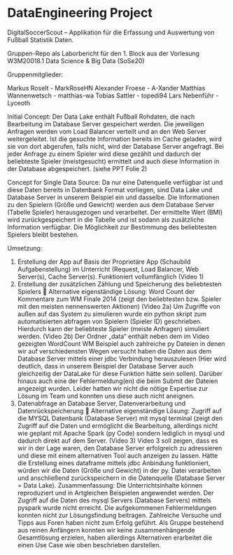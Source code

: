 # DataEngineering Project

DigitalSoccerScout – Applikation für die Erfassung und Auswertung von Fußball Statistik Daten.

Gruppen-Repo als Laborbericht für den 1. Block aus der Vorlesung W3M20018.1 Data Science & Big Data (SoSe20)

Gruppenmitglieder:

Markus Roselt - MarkRoseHN 
Alexander Froese - A-Xander
Matthias Wannenwetsch - matthias-wa
Tobias Sattler - topedi94 
Lars Nebenführ - Lyceoth



Initial Concept:
Der Data Lake enthält Fußball Rohdaten, die nach Bearbeitung im Database Server gespeichert werden.
Die jeweiligen Anfragen werden vom Load Balancer verteilt und an den Web Server weitergeleitet. Ist die gesuchte Information bereits im Cache geladen, wird sie von dort abgerufen, falls nicht, wird der Database Server angefragt.
Bei jeder Anfrage zu einem Spieler wird diese gezählt und dadurch der beliebteste Spieler (meistgesucht) ermittelt und auch diese Information in der Database abgespeichert. 
(siehe PPT Folie 2)

Concept for Single Data Source:
Da nur eine Datenquelle verfügbar ist und diese Daten bereits in Datenbank Format vorliegen, sind Data Lake und Database Server in unserem Beispiel ein und dasselbe.
Die Informationen zu den Spielern (Größe und Gewicht) werden aus dem Database Server (Tabelle Spieler) herausgezogen und verarbeitet. Der ermittelte Wert (BMI) wird zurückgespeichert in die Tabelle und ist sodann als zusätzliche Information verfügbar.
Die Möglichkeit zur Bestimmung des beliebtesten Spielers bleibt bestehen.

Umsetzung:
1.	Erstellung der App auf Basis der Proprietäre App (Schaubild Aufgabenstellung) im Unterricht (Request, Load Balancer, Web Server(s), Cache Server(s). 
Funktioniert vollumfänglich (Video 1)
2.	Erstellung der zusätzlichen Zählung und Speicherung des beliebtesten Spielers
	Alternative eigenständige Lösung: Word Count der Kommentare zum WM Finale 2014
(zeigt den beliebtesten bzw. Spieler mit den meisten nennenswerten Aktionen)
(Video 2a)
Um Zugriffe von außen auf das System zu simulieren wurde ein python skript zum automatisierten abfragen von Spielern (Spieler ID) geschrieben. Hierdurch kann der beliebteste Spieler (meiste Anfragen) simuliert werden.
(Video 2b)
Der Ordner „data“ enthält neben dem im Video gezeigten WordCount WM Beispiel auch zahlreiche py Dateien in denen wir auf verschiedensten Wegen versucht haben die Daten aus dem Database Server mittels einer jdbc Verbindung herauszulesen (Hier wird deutlich, dass in unserem Beispiel der Database Server auch gleichzeitig der DataLake für diese Funktion hätte sein sollen). Darüber hinaus auch eine der Fehlermeldung(en) die beim Submit der Dateien angezeigt wurden. Leider hatten wir nicht die nötige Expertise zur Lösung im Team und konnten uns diese auch nicht aneignen.
3.	Datenabfrage an Database Server, Datenverarbeitung und Datenrückspeicherung
	Alternative eigenständige Lösung: Zugriff auf die MYSQL Datenbank (Database Server) mit mysql terminal
(zeigt den Zugriff auf die Daten und ermöglicht die Bearbeitung, allerdings nicht wie geplant mit Apache Spark (py Code) sondern lediglich in mysql und dadurch direkt auf dem Server.
(Video 3)
Video 3 soll zeigen, dass es wir in der Lage waren, den Database Server erfolgreich zu adressieren und diese mit einem alternativen Tool auch anzeigen zu lassen.
Hätte die Erstellung eines dataframe mittels jdbc Anbindung funktioniert, würden wir die Daten (Größe und Gewicht) in der py. Datei verarbeiten und anschließend zurückspeichern in die Datenquelle (Database Server = Data Lake).
Zusammenfassung:
Die Unterrichtsinhalte können reproduziert und in Artgleichen Beispielen angewendet werden. Der Zugriff auf die Daten des mysql Servers (Database Servers) mittels pyspark wurde nicht erreicht. Die aufgekommenen Fehlermeldungen konnten nicht zur Lösungsfindung beitragen. Zahlreiche Versuche und Tipps aus Foren haben nicht zum Erfolg geführt. Als Gruppe bestehend aus reinen Anfängern konnten wir keine zusammenhängende Gesamtlösung erzielen, haben allerdings Alternativen erarbeitet die einen Use Case wie oben beschrieben darstellen.

